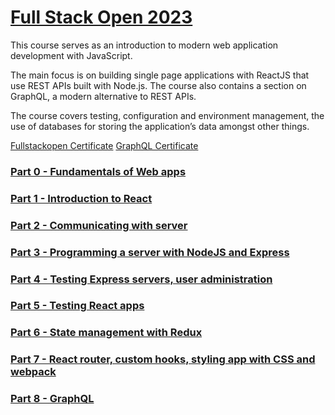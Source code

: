 
# [Full Stack Open 2023](https://fullstackopen.com/en/)

This course serves as an introduction to modern web application development with JavaScript.

The main focus is on building single page applications with ReactJS that use REST APIs built with Node.js. The course also contains a section on GraphQL, a modern alternative to REST APIs.

The course covers testing, configuration and environment management, the use of databases for storing the application’s data amongst other things.

[Fullstackopen Certificate](https://studies.cs.helsinki.fi/stats/api/certificate/fullstackopen/en/a32396a2f5fd6e4da5c323381a382500)
[GraphQL Certificate](https://studies.cs.helsinki.fi/stats/api/certificate/fs-graphql/en/1325c8ea7fc7942f672a8c2ee643efd8)

### [Part 0 - Fundamentals of Web apps](./part0)

### [Part 1 - Introduction to React](./part1)

### [Part 2 - Communicating with server](./part2)

### [Part 3 - Programming a server with NodeJS and Express](./part3)

### [Part 4 - Testing Express servers, user administration](./part4)

### [Part 5 - Testing React apps](./part5)

### [Part 6 - State management with Redux](./part6)

### [Part 7 - React router, custom hooks, styling app with CSS and webpack](./part7)

### [Part 8 - GraphQL](./part8)

